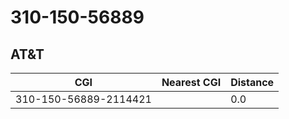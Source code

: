 # 310-150-56889
## AT&T


| CGI | Nearest CGI | Distance |
|-----|-------------|----------|
| 310-150-56889-2114421 |  | 0.0 |
